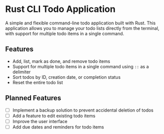 # Rust CLI Todo Application

A simple and flexible command-line todo application built with Rust. 
This application allows you to manage your todo lists directly from the terminal, with support for multiple todo items in a single command.

## Features

- Add, list, mark as done, and remove todo items
- Support for multiple todo items in a single command using `::` as a delimiter
- Sort todos by ID, creation date, or completion status
- Reset the entire todo list

## Planned Features

- [ ] Implement a backup solution to prevent accidental deletion of todos
- [ ] Add a feature to edit existing todo items
- [ ] Improve the user interface
- [ ] Add due dates and reminders for todo items
